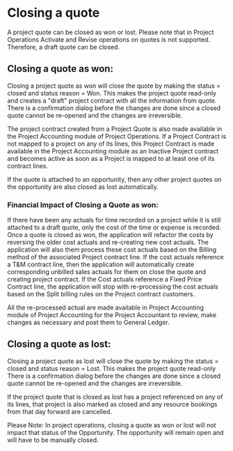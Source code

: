 # Closing a quote

A project quote can be closed as won or lost. Please note that in Project Operations Activate and Revise operations on quotes is not supported. Therefore, a draft quote can be closed.

## Closing a quote as won:

Closing a project quote as won will close the quote by making the status = closed and status reason = Won. This makes the project quote read-only and creates a &quot;draft&quot; project contract with all the information from quote. There is a confirmation dialog before the changes are done since a closed quote cannot be re-opened and the changes are irreversible.

The project contract created from a Project Quote is also made available in the Project Accounting module of Project Operations. If a Project Contract is not mapped to a project on any of its lines, this Project Contract is made available in the Project Accounting module as an Inactive Project contract and becomes active as soon as a Project is mapped to at least one of its contract lines.

If the quote is attached to an opportunity, then any other project quotes on the opportunity are also closed as lost automatically.

### Financial Impact of Closing a Quote as won:

If there have been any actuals for time recorded on a project while it is still attached to a draft quote, only the cost of the time or expense is recorded. Once a quote is closed as won, the application will refactor the costs by reversing the older cost actuals and re-creating new cost actuals. The application will also them process these cost actuals based on the Billing method of the associated Project contract line. If the cost actuals reference a T&amp;M contract line, then the application will automatically create corresponding unbilled sales actuals for them on close the quote and creating project contract. If the Cost actuals reference a Fixed Price Contract line, the application will stop with re-processing the cost actuals based on the Split billing rules on the Project contract customers.

All the re-processed actual are made available in Project Accounting module of Project Accounting for the Project Accountant to review, make changes as necessary and post them to General Ledger.

## Closing a quote as lost:

Closing a project quote as lost will close the quote by making the status = closed and status reason = Lost. This makes the project quote read-only There is a confirmation dialog before the changes are done since a closed quote cannot be re-opened and the changes are irreversible.

If the project quote that is closed as lost has a project referenced on any of its lines, that project is also marked as closed and any resource bookings from that day forward are cancelled.

Please Note: In project operations, closing a quote as won or lost will not impact that status of the Opportunity. The opportunity will remain open and will have to be manually closed.

